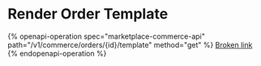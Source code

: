 # Render Order Template

{% openapi-operation spec="marketplace-commerce-api" path="/v1/commerce/orders/{id}/template" method="get" %}
[Broken link](broken-reference)
{% endopenapi-operation %}
